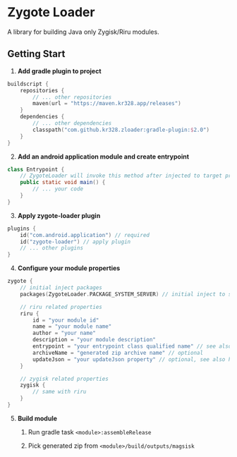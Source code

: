 # Zygote Loader

A library for building Java only Zygisk/Riru modules.

## Getting Start

1. **Add gradle plugin to project**

```kotlin
buildscript {
    repositories {
        // ... other repositories
        maven(url = "https://maven.kr328.app/releases")
    }
    dependencies {
        // ... other dependencies
        classpath("com.github.kr328.zloader:gradle-plugin:$2.0")
    }
}
```

2. **Add an android application module and create entrypoint**

```java
class Entrypoint {
    // ZygoteLoader will invoke this method after injected to target project
    public static void main() {
        // ... your code
    }
}
```

3. **Apply zygote-loader plugin**

```kotlin
plugins {
    id("com.android.application") // required
    id("zygote-loader") // apply plugin
    // ... other plugins
}
```

4. **Configure your module properties**

```kotlin
zygote {
    // initial inject packages
    packages(ZygoteLoader.PACKAGE_SYSTEM_SERVER) // initial inject to system_server

    // riru related properties
    riru {
        id = "your module id"
        name = "your module name"
        author = "your name"
        description = "your module description"
        entrypoint = "your entrypoint class qualified name" // see also step 2
        archiveName = "generated zip archive name" // optional
        updateJson = "your updateJson property" // optional, see also https://topjohnwu.github.io/Magisk/guides.html#moduleprop
    }

    // zygisk related properties
    zygisk {
        // same with riru
    }
}
```

5. **Build module**

    1. Run gradle task `<module>:assembleRelease`
       
    2. Pick generated zip from `<module>/build/outputs/magsisk`